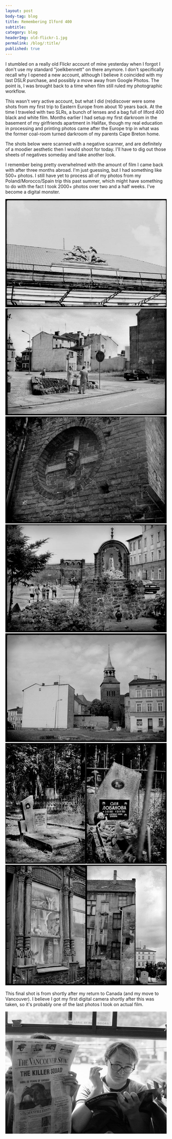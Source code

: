 ```yaml
---
layout: post
body-tag: blog
title: Remembering Ilford 400
subtitle: 
category: blog
headerImg: old-flickr-1.jpg
permalink: /blog/:title/
published: true
---
```


<span class='caps'>I stumbled on</span> a really old Flickr account of mine yesterday when I forgot I don't use my standard "joelkbennett" on there anymore. I don't specifically recall why I opened a new account, although I believe it coincided with my last DSLR purchase, and possibly a move away from Google Photos. The point is, I was brought back to a time when film still ruled my photographic workflow.

This wasn't very active account, but what I did (re)discover were some shots from my first trip to Eastern Europe from about 10 years back. At the time I traveled with two SLRs, a bunch of lenses and a bag full of Ilford 400 black and white film. Months earlier I had setup my first darkroom in the basement of my girlfriends apartment in Halifax, though my real education in processing and printing photos came after the Europe trip in what was the former coal-room turned darkroom of my parents Cape Breton home.

The shots below were scanned with a negative scanner, and are definitely of a moodier aesthetic then I would shoot for today. I'll have to dig out those sheets of negatives someday and take another look.

I remember being pretty overwhelmed with the amount of film I came back with after three months abroad. I'm just guessing, but I had something like 500+ photos. I still have yet to process all of my photos from my Poland/Morocco/Spain trip this past summer, which might have something to do with the fact I took 2000+ photos over two and a half weeks. I've become a digital monster.

<img src="/images/blog/old-flickr-2.jpg" alt="{{ post.title }}">
<img src="/images/blog/old-flickr-3.jpg" alt="{{ post.title }}">
<img src="/images/blog/old-flickr-4.jpg" alt="{{ post.title }}">
<img src="/images/blog/old-flickr-5.jpg" alt="{{ post.title }}">
<img src="/images/blog/old-flickr-6.jpg" alt="{{ post.title }}">
<img src="/images/blog/old-flickr-7.jpg" alt="{{ post.title }}">
<img src="/images/blog/old-flickr-8.jpg" alt="{{ post.title }}">

This final shot is from shortly after my return to Canada (and my move to Vancouver). I believe I got my first digital camera shortly after this was taken, so it's probably one of the last photos I took on actual film.

<img src="/images/blog/old-adam.jpg" alt="{{ post.title }}">